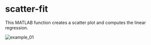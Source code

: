 # scatter-fit
This MATLAB function creates a scatter plot and computes the linear regression.

![example_01](https://user-images.githubusercontent.com/88653954/227737292-f26ecbb3-aad6-4e66-84ef-36e644d571af.png)
